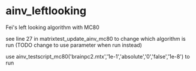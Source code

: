 # ainv_leftlooking

Fei's left looking algorithm with MC80

see line 27 in matrixtest_update_ainv_mc80 to change which algorithm is run (TODO change to use parameter when run instead)

use
    ainv_testscript_mc80('brainpc2.mtx','1e-1','absolute','0','false','1e-8')
to run
